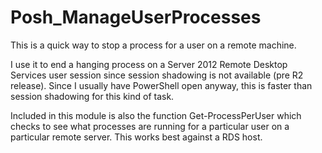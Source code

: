 Posh_ManageUserProcesses
========================

This is a quick way to stop a process for a user on a remote machine.

I use it to end a hanging process on a Server 2012 Remote Desktop Services user session since session shadowing is not available (pre R2 release). Since I usually have PowerShell open anyway, this is faster than session shadowing for this kind of task.

Included in this module is also the function Get-ProcessPerUser which checks to see what processes are running for a particular user on a particular remote server. This works best against a RDS host.
